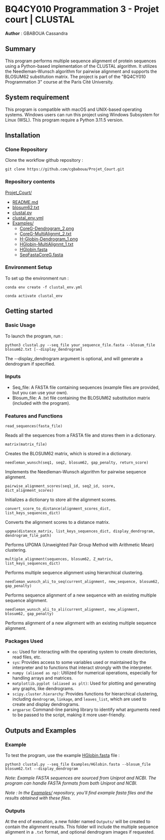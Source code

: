# BQ4CY010 Programmation 3 - Projet court | CLUSTAL
**Author** : GBABOUA Cassandra

## Summary 
This program performs multiple sequence alignment of protein sequences using a Python-based implementation of the CLUSTAL algorithm. It utilizes the Needleman-Wunsch algorithm for pairwise alignment and supports the BLOSUM62 substitution matrix. The project is part of the "BQ4CY010 Programmation 3" course at the Paris Cité University.

## System requirement
This program is compatible with macOS and UNIX-based operating systems. Windows users can run this project using Windows Subsystem for Linux (WSL).
This program require a Python 3.11.5 version.

## Installation

### Clone Repository

Clone the workflow github repository :

`git clone https://github.com/cgbaboua/Projet_Court.git`

### Repository contents 
[Projet_Court/](https://github.com/cgbaboua/Projet_Court)
  - [README.md](https://github.com/cgbaboua/Projet_Court/blob/main/README.md)
  - [blosum62.txt](https://github.com/cgbaboua/Projet_Court/blob/main/blosum62.txt)
  - [clustal.py](https://github.com/cgbaboua/Projet_Court/blob/main/clustal.py)
  - [clustal_env.yml](https://github.com/cgbaboua/Projet_Court/blob/main/clustal_env.yml)
  - [Examples/](https://github.com/cgbaboua/Projet_Court/tree/main/Examples)
    - [CoreG-Dendrogram_2.png](https://github.com/cgbaboua/Projet_Court/blob/main/Examples/CoreG-Dendrogram_2.png)
    - [CoreG-MultiAlignmt_2.txt](https://github.com/cgbaboua/Projet_Court/blob/main/Examples/CoreG-MultiAlignmt_2.txt)
    - [H-Globin-Dendrogram_1.png](https://github.com/cgbaboua/Projet_Court/blob/main/Examples/H-Globin-Dendrogram_1.png)
    - [HGlobin-MultiAlignmt_1.txt](https://github.com/cgbaboua/Projet_Court/blob/main/Examples/HGlobin-MultiAlignmt_1.txt)
    - [HGlobin.fasta](https://github.com/cgbaboua/Projet_Court/blob/main/Examples/HGlobin.fasta)
    - [SeqFastaCoreG.fasta](https://github.com/cgbaboua/Projet_Court/blob/main/Examples/SeqFastaCoreG.fasta)
  
### Environment Setup

To set up the environment run :

`conda env create -f clustal_env.yml`

`conda activate clustal_env`


## Getting started

### Basic Usage
To launch the program, run : 

`python3 clustal.py --seq_file your_sequence_file.fasta --blosum_file blosum62.txt [--display_dendrogram]`

The --display_dendrogram argument is optional, and will generate a dendrogram if specified.

### Inputs 

- Seq_file: A FASTA file containing sequences (example files are provided, but you can use your own).
- Blosum_file: A .txt file containing the BLOSUM62 substitution matrix (included with the program).

### Features and Functions

`read_sequences(fasta_file)`

  Reads all the sequences from a FASTA file and stores them in a dictionary.

`matrix(matrix_file)`

  Creates the BLOSUM62 matrix, which is stored in a dictionary.

`needleman_wunsch(seq1, seq2, blosum62, gap_penalty, return_score)`

  Implements the Needleman-Wunsch algorithm for pairwise sequence alignment.

`pairwise_alignment_scores(seq1_id, seq2_id, score, dict_alignment_scores)`

  Initializes a dictionary to store all the alignment scores.

`convert_score_to_distance(alignment_scores_dict, list_keys_sequences_dict)`

  Converts the alignment scores to a distance matrix.

`upgma(distance_matrix, list_keys_sequences_dict, display_dendrogram, dendrogram_file_path)`

  Performs UPGMA (Unweighted Pair Group Method with Arithmetic Mean) clustering.

`multiple_alignment(sequences, blosum62, Z_matrix, list_keys_sequences_dict)`

  Performs multiple sequence alignment using hierarchical clustering.

`needleman_wunsch_ali_to_seq(current_alignment, new_sequence, blosum62, gap_penalty)`

  Performs sequence alignment of a new sequence with an existing multiple sequence alignment.

`needleman_wunsch_ali_to_ali(current_alignment, new_alignment, blosum62, gap_penalty)`
  
  Performs alignment of a new alignment with an existing multiple sequence alignment.


### Packages Used 
- `os`: Used for interacting with the operating system to create directories, read files, etc.
- `sys`: Provides access to some variables used or maintained by the interpreter and to functions that interact strongly with the interpreter.
- `numpy (aliased as np)`: Utilized for numerical operations, especially for handling arrays and matrices.
- `matplotlib.pyplot (aliased as plt)`: Used for plotting and generating any graphs, like dendrograms.
- `scipy.cluster.hierarchy`: Provides functions for hierarchical clustering, including `dendrogram`, `linkage`, and `leaves_list`, which are used to create and display dendrograms.
- `argparse`: Command-line parsing library to identify what arguments need to be passed to the script, making it more user-friendly.

## Outputs and Examples

### Example

To test the program, use the example [HGlobin.fasta](https://github.com/cgbaboua/Projet_Court/blob/main/Examples/HGlobin.fasta) file :

`python3 clustal.py --seq_file Examples/HGlobin.fasta --blosum_file blosum62.txt --display_dendrogram`

*Note: Example FASTA sequences are sourced from Uniprot and NCBI. The program can handle FASTA formats from both Uniprot and NCBI.*

*Note : In the [Examples/](https://github.com/cgbaboua/Projet_Court/tree/main/Examples) repository, you'll find example fasta files and the results obtained with these files.*
### Outputs 

At the end of execution, a new folder named `Outputs/` will be created to contain the alignment results. This folder will include the multiple sequence alignment in a `.txt` format, and optional dendrogram images if requested.






